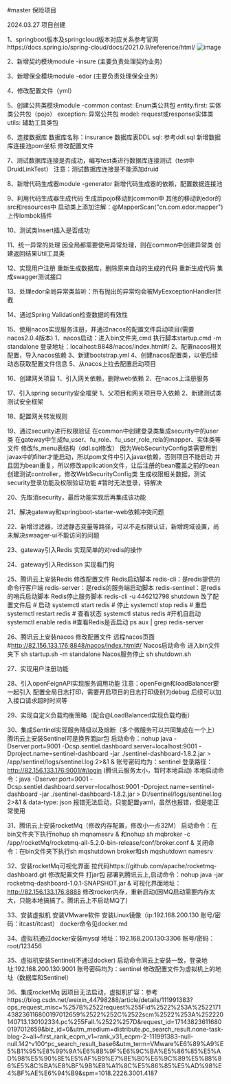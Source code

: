 #master 
保险项目

2024.03.27 项目创建

1、springboot版本及springcloud版本对应关系参考官网https://docs.spring.io/spring-cloud/docs/2021.0.9/reference/html/
![image](https://github.com/fu-yuqi/insurance/assets/73983307/c209eb7f-3c64-4f54-ab05-91d455d7e40a)

2、新增契约模块module -insure (主要负责处理契约业务)

3、新增保全模块module -edor (主要负责处理保全业务)

4、修改配置文件（yml）

5、创建公共类模块module -common
    contast: Enum类公共包
    entity.first: 实体类公共包（pojo）
    exception: 异常公共包
    model: request或response实体类
    utils: 辅助工具类包
    
6、连接数据库
    数据库名称：insurance
    数据库表DDL sql: 参考ddl.sql
    新增数据库连接池pom坐标
    修改配置文件
    
7、测试数据库连接是否成功，编写test类进行数据库连接测试（test中DruidLinkTest）
注意：测试数据库连接是不能添加druid

8、新增代码生成器module -generator
    新增代码生成器的依赖，配置数据连接池

9、利用代码生成器生成代码
    生成后pojo移动到common中
    其他的移动到edor的src和resources中
    启动类上添加注解：@MapperScan("cn.com.edor.mapper")
    上传lombok插件

10、测试类Insert插入是否成功

11、统一异常的处理
    因全局都需要使用异常处理，则在common中创建异常类
    创建返回结果Util工具类

12、实现用户注册
    重新生成数据库，删除原来自动的生成的代码
    重新生成代码
    集成swagger测试接口

13、处理edor全局异常类监听：所有抛出的异常均会被MyEexceptionHandler拦截

14、通过Spring Validation检查数据的有效性
    
15、使用nacos实现服务注册，并通过nacos的配置文件启动项目(需要nacos2.0.4版本)
    1、nacos启动：进入bin文件夹,cmd 执行脚本startup.cmd -m standalone    登录地址：localhost:8848/nacos/index.html#/
    2、配置nacos相关配置，导入nacos依赖
    3、新建bootstrap.yml
    4、创建nacos配置类，以便后续动态获取配置文件信息
    5、从nacos上拉去配置启动项目

16、创建网关项目
    1、引入网关依赖，删除web依赖
    2、在nacos上注册服务

17、引入spring security安全框架
    1、父项目和网关项目导入依赖
    2、新建测试类测试安全框架

18、配置网关转发规则

19、通过security进行权限验证
    在common中创建登录类集成security中的user类
    在gateway中生成fu_user、fu_role、fu_user_role_rela的mapper、实体类等文件
    修改fs_menu表结构（ddl.sql修改）
    因为WebSecurityConfig类需要用到javax中的filter才能启动，所以pom文件中引入javax依赖，否则项目不能启动
    并且因为bean重复，所以修改application文件，让后注册的bean覆盖之前的bean
    创建测试controller，修改WebSecurityConfig类
    生成权限相关数据，测试security登录功能及权限验证功能
    #暂时无法登录，待解决

20、先取消security，最后功能实现后再集成该功能

21、解决gateway和springboot-starter-web依赖冲突问题

22、新增过滤器，过滤静态变量等路径，可以不走权限认证，新增跨域设置，尚未解决swaager-ui不能访问的问题

23、gateway引入Redis 实现简单的对redis的操作

24、gateway引入Redisson 实现看门狗

25、腾讯云上安装Redis 修改配置文件
    Redis启动脚本
    redis-cli：是redis提供的命令行客户端
    redis-server：是redis的服务端启动脚本
    redis-sentinel：是redis的哨兵启动脚本
    Redis停止服务脚本
    redis-cli -u 446212798 shutdown
    改了配置文件后
    # 启动
    systemctl start redis
    # 停止
    systemctl stop redis
    # 重启
    systemctl restart redis
    # 查看状态
    systemctl status redis
    #开机自启动
    systemctl enable redis
    #查看Redis是否启动
    ps aux | grep redis-server

26、腾讯云上安装nacos 修改配置文件 远程nacos页面#http://82.156.133.176:8848/nacos/index.html#/
    Nacos启动命令 进入bin文件夹下
    sh startup.sh -m standalone
    Nacos服务停止
    sh shutdown.sh

27、实现用户注册功能

28、引入openFeignAPI实现服务调用功能
    注意：openFeign和loadBalancer要一起引入
    配置全局日志打印，需要开启项目的日志打印级别为debug
    后续可以加入接口请求超时时间等

29、实现自定义负载均衡策略（配合@LoadBalanced实现负载均衡）

30、集成Sentinel实现服务降级以及熔断（多个微服务可以共同集成在一个上）
    腾讯云上安装Sentinel可是换界面jar包
    启动命令：nohup java -Dserver.port=9001 -Dcsp.sentiel.dashboard.server=localhost:9001 -Dproject.name=sentinel-dashboard -jar ./sentinel-dashboard-1.8.2.jar > /app/sentinel/logs/sentinel.log 2>&1 &
    账号密码均为：sentinel
    登录路径：http://82.156.133.176:9001/#/login
    (腾讯云服务太小，暂时本地启动)
    本地启动命令：java -Dserver.port=9001 -Dcsp.sentiel.dashboard.server=localhost:9001 -Dproject.name=sentinel-dashboard -jar ./sentinel-dashboard-1.8.2.jar > D:/sentinel/logs/sentinel.log 2>&1 &
    data-type: json 报错无法启动，只能配置yaml，虽然也报错，但是能正常使用

31、腾讯云上安装rocketMq（修改内存配置，修改小一点32M）
    启动命令：在bin文件夹下执行nohup sh mqnamesrv & 和nohup sh mqbroker -c /app/rocketMq/rocketmq-all-5.2.0-bin-release/conf/broker.conf &
    关闭命令：在bin文件夹下执行sh mqshutdown broker和sh mqshutdown namesrv

32、安装rocketMq可视化界面
    拉代码https://github.com/apache/rocketmq-dashboard.git 
    修改配置文件
    打jar包
    部署到腾讯云上,启动命令：nohup java -jar rocketmq-dashboard-1.0.1-SNAPSHOT.jar & 
    可视化界面地址：http://82.156.133.176:8888
    修改rocker内存，重新启动(因MQ启动需要内存太大，只能本地搞搞了。腾讯云上不启动MQ了)

33、安装虚拟机
    安装VMware软件
    安装Linux镜像（ip:192.168.200.130 账号/密码：itcast/itcast）
    docker命令见docker.md

34、虚拟机通过docker安装mysql
    地址：192.168.200.130:3306
    账号/密码：root/123456

35、虚拟机安装Sentinel(不通过docker)
    启动命令同云上安装一致，登录地址:192.168.200.130:9001
    账号密码均为：sentinel
    修改配置文件为虚拟机上的地址（数据库和Sentinel）

36、集成rocketMq
    因项目无法启动，虚拟机扩容：参考https://blog.csdn.net/weixin_44798288/article/details/111991383?ops_request_misc=%257B%2522request%255Fid%2522%253A%2522171438236116800197012659%2522%252C%2522scm%2522%253A%252220140713.130102334.pc%255Fall.%2522%257D&request_id=171438236116800197012659&biz_id=0&utm_medium=distribute.pc_search_result.none-task-blog-2~all~first_rank_ecpm_v1~rank_v31_ecpm-2-111991383-null-null.142^v100^pc_search_result_base6&utm_term=VMware%E6%89%A9%E5%B1%95%E8%99%9A%E6%8B%9F%E6%9C%BA%E5%86%85%E5%AD%98%E5%90%8E%E5%AF%B9%E7%8E%B0%E6%9C%89%E5%88%86%E5%8C%BA%E8%BF%9B%E8%A1%8C%E5%86%85%E5%AD%98%E4%BF%AE%E6%94%B9&spm=1018.2226.3001.4187